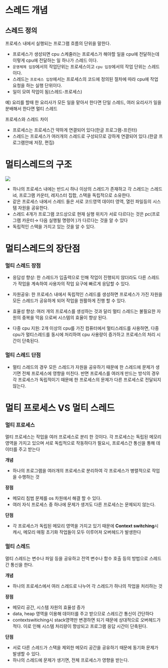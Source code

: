 # 스레드 개념

## 스레드 정의

프로세스 내에서 실행되는 프로그램 흐름의 단위을 말한다.

- 프로세스가 생성되면 cpu 스케줄러는 프로세스가 해야할 일을 cpu에 전달하는데 이렇게 cpu에 전달하는 일 하나가 스레드 이다.
- `운영체제 입장`에서의 작업단위는 프로세스이고 `cpu 입장`에서의 작업 단위는 스레드이다.
- 스레드는  `프로세스 입장`에서는 프로세스의 코드에 정의된 절차에 따라 cpu에 작업 요청을 하는 실행 단위이다.
- 일이 모여 작업이 됨(스레드-프로세스)

예) 요리를 할때 한 요리사가 모든 일을 맡아서 한다면 단일 스레드, 여러 요리사가 일을 분배해서 한다면 멀티 스레드

프로세스와 스레드 차이

- 프로세스는 프로세스간 약하게 연결되어 있다(한글 프로그램-프린터)
- 스레드는 프로세스가 여러개의 스레드로 구성되므로 강하게 연결되어 있다.(한글 프로그램안에 저장, 편집)

# 멀티스레드의 구조

![](https://images.velog.io/images/pinoa1228/post/1b43f2bc-519b-4cd0-84ee-8bf68094acb6/image.png)

- 하나의 프로세스 내에는 반드시 하나 이상의 스레드가 존재하고 각 스레드는 스레드 id, 프로그램 카운터, 레지스터 집합, 스택을 독립적으로 소유한다.
- 같은 프로세스 내에서 스레드 들은 서로 코드영역 데이터 영역, 열린 파일등의 시스템 자원을 공유한다.
- 스레드 4개가 프로그램 코드상으로 현재 실행 위치가 서로 다르다는 것은 pc(프로그램 카운터→ 다음 실행될 명령어 )가 다르다는 것을 알 수 있다
- 독립적인 스택을 가지고 있는 것을 알 수 있다.


# 멀티스레드의 장단점

### 멀티 스레드 장점


- 응답성 향상: 한 스레드가 입출력으로 인해 작업이 진행되지 않더라도 다른 스레드가 작업을 계속하여 사용자의 작업 요구에 빠르게 응답할 수 있다.

- 자원공유: 한 프로세스 내에서 독립적인 스레드를 생성하면 프로세스가 가진 자원을 모든 스레드가 공유하게 되어 작업을 원활하게 진행 할 수 있다.

- 효율성 향상: 여러 개의 프로세스를 생성하는 것과 달리 멀티 스레드는 불필요한 자원의 중복을 막음 으로써 시스템의 효율이 향상 된다.

- 다중 cpu 지원: 2개 이상의 cpu를 가진 컴퓨터에서 멀티스레드를 사용하면, 다중 cpu가 멀티스레드를 동시에 처리하여 cpu 사용량이 증가하고 프로세스의 처리 시간이 단축된다.

### 멀티 스레드 단점

- 멀티 스레드의 경우 모든 스레드가 자원을 공유하기 때문에  한 스레드에 문제가 생기면 전체 프로세스에 영향을 미친다. 반면 프로세스를 여러개 만드는 방식의 경우 각 프로세스가 독립적이기 때문에 한 프로세스의 문제가 다른 프로세스로 전달되지 않는다.

# 멀티 프로세스 VS 멀티 스레드

### 멀티 프로세스


멀티 프로세스는 작업을 여러 프로세스로 분리 한 것이다. 각 프로세스는 독립된 메모리 영역을 가지고 있으며 서로 독립적으로 작동하다가 필요시, 프로세스간 통신을 통해 데이터를 주고 받는다 

**개념** 

- 하나의 프로그램을 여러개의 프로세스로 분리하여 각 프로세스가 병렬적으로 작업을 수행하는 것

**장점**

- 메모리 침범 문제를 os 차원에서 해결 할 수 있다.
- 여러 자식 프로세스 중 하나에 문제가 생겨도 다른 프로세스는 문제되지 않는다.

**단점**

- 각 프로세스가 독립된 메모리 영역을 가지고 있기 때문에 **Context switching**시 캐시, 메모리 매핑 초기화 작업들이 모두 이루어져 오버헤드가 발생한다

### 멀티 스레드

멀티 스레드는 변수나 파일 등을 공유하고 전역 변수나 함수 호출 등의 방법으로 스레드 간 통신을 한다.

**개념** 

- 하나의 프로세스에서 여러 스레드로 나누어 각 스레드가 하나의 작업을 처리하는 것

**장점**

- 메모리 공간, 시스템 자원의 효율성 증가
- data, heap 영역을 이용해 데이터를 주고 받으므로 스레드간 통신이 간단하다
- contextswitiching시 stack영역만 변경하면 되기 때문에 상대적으로 오버헤드가 적다. 이로 인해 시스템 처리량이 향상되고 프로그램 응답 시간이 단축된다.

**단점**

- 서로 다른 스레드가 스택을 제외한 메모리 공간을 공유하기 때문에 동기화 문제가 발생할 수 있다.
- 하나의 스레드에 문제가 생기면, 전체 프로세스가 영향을 받는다.